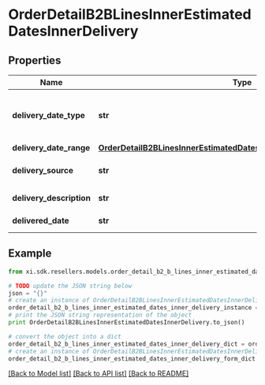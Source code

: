 # OrderDetailB2BLinesInnerEstimatedDatesInnerDelivery


## Properties

Name | Type | Description | Notes
------------ | ------------- | ------------- | -------------
**delivery_date_type** | **str** | Date type. Example Single or multiple dates. | [optional] 
**delivery_date_range** | [**OrderDetailB2BLinesInnerEstimatedDatesInnerDeliveryDeliveryDateRange**](OrderDetailB2BLinesInnerEstimatedDatesInnerDeliveryDeliveryDateRange.md) |  | [optional] 
**delivery_source** | **str** | Source of the delivery. | [optional] 
**delivery_description** | **str** | Delivery description. | [optional] 
**delivered_date** | **str** | Delivery date. | [optional] 

## Example

```python
from xi.sdk.resellers.models.order_detail_b2_b_lines_inner_estimated_dates_inner_delivery import OrderDetailB2BLinesInnerEstimatedDatesInnerDelivery

# TODO update the JSON string below
json = "{}"
# create an instance of OrderDetailB2BLinesInnerEstimatedDatesInnerDelivery from a JSON string
order_detail_b2_b_lines_inner_estimated_dates_inner_delivery_instance = OrderDetailB2BLinesInnerEstimatedDatesInnerDelivery.from_json(json)
# print the JSON string representation of the object
print OrderDetailB2BLinesInnerEstimatedDatesInnerDelivery.to_json()

# convert the object into a dict
order_detail_b2_b_lines_inner_estimated_dates_inner_delivery_dict = order_detail_b2_b_lines_inner_estimated_dates_inner_delivery_instance.to_dict()
# create an instance of OrderDetailB2BLinesInnerEstimatedDatesInnerDelivery from a dict
order_detail_b2_b_lines_inner_estimated_dates_inner_delivery_form_dict = order_detail_b2_b_lines_inner_estimated_dates_inner_delivery.from_dict(order_detail_b2_b_lines_inner_estimated_dates_inner_delivery_dict)
```
[[Back to Model list]](../README.md#documentation-for-models) [[Back to API list]](../README.md#documentation-for-api-endpoints) [[Back to README]](../README.md)


